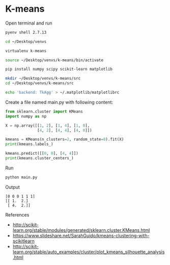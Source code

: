 # K-means

Open terminal and run

```bash
pyenv shell 2.7.13

cd ~/Desktop/venvs

virtualenv k-means

source ~/Desktop/venvs/k-means/bin/activate

pip install numpy scipy scikit-learn matplotlib

mkdir ~/Desktop/venvs/k-means/src
cd ~/Desktop/venvs/k-means/src

echo 'backend: TkAgg' > ~/.matplotlib/matplotlibrc
```

Create a file named main.py with following content:

```py
from sklearn.cluster import KMeans
import numpy as np

X = np.array([[1, 2], [1, 4], [1, 0],
              [4, 2], [4, 4], [4, 0]])

kmeans = KMeans(n_clusters=2, random_state=0).fit(X)
print(kmeans.labels_)

kmeans.predict([[0, 0], [4, 4]])
print(kmeans.cluster_centers_)
```

Run

```bash
python main.py
```

Output

```
[0 0 0 1 1 1]
[[ 1.  2.]
 [ 4.  2.]]
```

References

* http://scikit-learn.org/stable/modules/generated/sklearn.cluster.KMeans.html
* https://www.slideshare.net/SarahGuido/kmeans-clustering-with-scikitlearn
* http://scikit-learn.org/stable/auto_examples/cluster/plot_kmeans_silhouette_analysis.html
